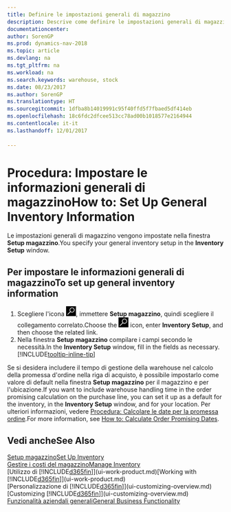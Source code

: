 ```yaml
---
title: Definire le impostazioni generali di magazzino
description: Descrive come definire le impostazioni generali di magazzino, ad esempio numeri di serie e ubicazioni, in modo che sia possibile, ad esempio, gestire le warehouse e stock.
documentationcenter: 
author: SorenGP
ms.prod: dynamics-nav-2018
ms.topic: article
ms.devlang: na
ms.tgt_pltfrm: na
ms.workload: na
ms.search.keywords: warehouse, stock
ms.date: 08/23/2017
ms.author: SorenGP
ms.translationtype: HT
ms.sourcegitcommit: 1dfba8b14019991c95f40ffd5f7fbaed5df414eb
ms.openlocfilehash: 18c6fdc2dfcee513cc78ad00b1018577e2164944
ms.contentlocale: it-it
ms.lasthandoff: 12/01/2017

---
```

# <a name="how-to-set-up-general-inventory-information"></a><span data-ttu-id="3834e-103">Procedura: Impostare le informazioni generali di magazzino</span><span class="sxs-lookup"><span data-stu-id="3834e-103">How to: Set Up General Inventory Information</span></span>
<span data-ttu-id="3834e-104">Le impostazioni generali di magazzino vengono impostate nella finestra **Setup magazzino**.</span><span class="sxs-lookup"><span data-stu-id="3834e-104">You specify your general inventory setup in the **Inventory Setup** window.</span></span>

## <a name="to-set-up-general-inventory-information"></a><span data-ttu-id="3834e-105">Per impostare le informazioni generali di magazzino</span><span class="sxs-lookup"><span data-stu-id="3834e-105">To set up general inventory information</span></span>
1. <span data-ttu-id="3834e-106">Scegliere l'icona ![Cerca pagina o report](media/ui-search/search_small.png "icona Cerca pagina o report"), immettere **Setup magazzino**, quindi scegliere il collegamento correlato.</span><span class="sxs-lookup"><span data-stu-id="3834e-106">Choose the ![Search for Page or Report](media/ui-search/search_small.png "Search for Page or Report icon") icon, enter **Inventory Setup**, and then choose the related link.</span></span>
2. <span data-ttu-id="3834e-107">Nella finestra **Setup magazzino** compilare i campi secondo le necessità.</span><span class="sxs-lookup"><span data-stu-id="3834e-107">In the **Inventory Setup** window, fill in the fields as necessary.</span></span> [!INCLUDE[tooltip-inline-tip](includes/tooltip-inline-tip_md.md)]

<span data-ttu-id="3834e-108">Se si desidera includere il tempo di gestione della warehouse nel calcolo della promessa d'ordine nella riga di acquisto, è possibile impostarlo come valore di default nella finestra **Setup magazzino** per il magazzino e per l'ubicazione.</span><span class="sxs-lookup"><span data-stu-id="3834e-108">If you want to include warehouse handling time in the order promising calculation on the purchase line, you can set it up as a default for the inventory, in the **Inventory Setup** window, and for your location.</span></span> <span data-ttu-id="3834e-109">Per ulteriori informazioni, vedere [Procedura: Calcolare le date per la promessa ordine](sales-how-to-calculate-order-promising-dates.md).</span><span class="sxs-lookup"><span data-stu-id="3834e-109">For more information, see [How to: Calculate Order Promising Dates](sales-how-to-calculate-order-promising-dates.md).</span></span>  

## <a name="see-also"></a><span data-ttu-id="3834e-110">Vedi anche</span><span class="sxs-lookup"><span data-stu-id="3834e-110">See Also</span></span>
[<span data-ttu-id="3834e-111">Setup magazzino</span><span class="sxs-lookup"><span data-stu-id="3834e-111">Set Up Inventory</span></span>](inventory-setup-inventory.md)  
[<span data-ttu-id="3834e-112">Gestire i costi del magazzino</span><span class="sxs-lookup"><span data-stu-id="3834e-112">Manage Inventory</span></span>](inventory-manage-inventory.md)  
<span data-ttu-id="3834e-113">[Utilizzo di [!INCLUDE[d365fin](includes/d365fin_md.md)]](ui-work-product.md)</span><span class="sxs-lookup"><span data-stu-id="3834e-113">[Working with [!INCLUDE[d365fin](includes/d365fin_md.md)]](ui-work-product.md)</span></span>  
<span data-ttu-id="3834e-114">[Personalizzazione di [!INCLUDE[d365fin](includes/d365fin_md.md)]](ui-customizing-overview.md)</span><span class="sxs-lookup"><span data-stu-id="3834e-114">[Customizing [!INCLUDE[d365fin](includes/d365fin_md.md)]](ui-customizing-overview.md)</span></span>  
[<span data-ttu-id="3834e-115">Funzionalità aziendali generali</span><span class="sxs-lookup"><span data-stu-id="3834e-115">General Business Functionality</span></span>](ui-across-business-areas.md)

